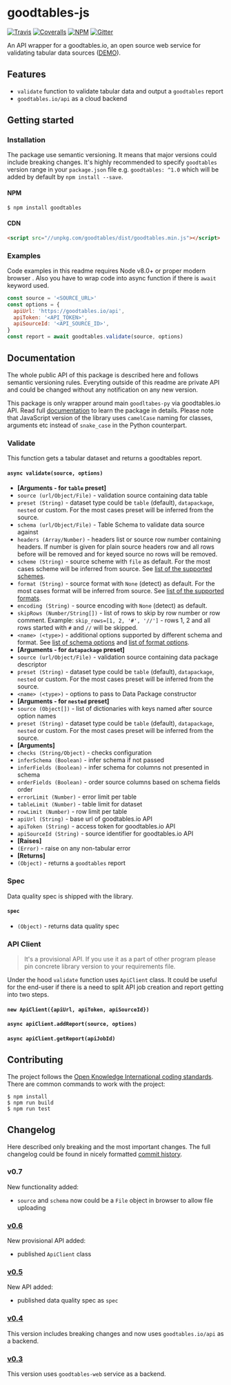 # goodtables-js

[![Travis](https://travis-ci.org/frictionlessdata/tableschema-js.svg?branch=master)](https://travis-ci.org/frictionlessdata/goodtables-js)
[![Coveralls](https://coveralls.io/repos/github/frictionlessdata/goodtables-js/badge.svg?branch=master)](https://coveralls.io/github/frictionlessdata/goodtables-js?branch=master)
[![NPM](https://img.shields.io/npm/v/goodtables.svg)](https://www.npmjs.com/package/goodtables)
[![Gitter](https://img.shields.io/gitter/room/frictionlessdata/chat.svg)](https://gitter.im/frictionlessdata/chat)

An API wrapper for a goodtables.io, an open source web service for validating tabular data sources ([DEMO](https://frictionlessdata.github.io/goodtables-js/)).

## Features

 - `validate` function to validate tabular data and output a `goodtables` report
 - `goodtables.io/api` as a cloud backend

## Getting started

### Installation

The package use semantic versioning. It means that major versions  could include breaking changes. It's highly recommended to specify `goodtables` version range in your `package.json` file e.g. `goodtables: ^1.0` which  will be added by default by `npm install --save`.

#### NPM

```bash
$ npm install goodtables
```

#### CDN

```html
<script src="//unpkg.com/goodtables/dist/goodtables.min.js"></script>
```

### Examples

Code examples in this readme requires Node v8.0+ or proper modern browser . Also you have to wrap code into async function if there is `await` keyword used.

```js
const source = '<SOURCE_URL>'
const options = {
  apiUrl: 'https://goodtables.io/api',
  apiToken: '<API_TOKEN>',
  apiSourceId: '<API_SOURCE_ID>',
}
const report = await goodtables.validate(source, options)
```

## Documentation

The whole public API of this package is described here and follows semantic versioning rules. Everyting outside of this readme are private API and could be changed without any notification on any new version.

This package is only wrapper around main `goodltabes-py` via goodtables.io API. Read full [documentation](https://github.com/frictionlessdata/goodtables-py#documentation) to learn the package in details. Please note that JavaScript version of the library uses `camelCase` naming for classes, arguments etc instead of `snake_case` in the Python counterpart.

### Validate

This function gets a tabular dataset and returns a goodtables report.

#### `async validate(source, options)`

- **[Arguments - for `table` preset]**
- `source (url/Object/File)` - validation source containing data table
- `preset (String)` - dataset type could be `table` (default), `datapackage`, `nested` or custom. For the most cases preset will be inferred from the source.
- `schema (url/Object/File)` - Table Schema to validate data source against
- `headers (Array/Number)` - headers list or source row number containing headers. If number is given for plain source headers row and all rows before will be removed and for keyed source no rows will be removed.
- `scheme (String)` - source scheme with `file` as default. For the most cases scheme will be inferred from source. See [list of the supported schemes](https://github.com/frictionlessdata/tabulator-py#schemes).
- `format (String)` - source format with `None` (detect) as default. For the most cases format will be inferred from source. See [list of the supported formats](https://github.com/frictionlessdata/tabulator-py#formats).
- `encoding (String)` - source encoding with  `None` (detect) as default.
- `skipRows (Number/String[])` - list of rows to skip by row number or row comment. Example: `skip_rows=[1, 2, '#', '//']` - rows 1, 2 and all rows started with `#` and `//` will be skipped.
- `<name> (<type>)` - additional options supported by different schema and format. See [list of schema options](https://github.com/frictionlessdata/tabulator-py#schemes) and [list of format options](https://github.com/frictionlessdata/tabulator-py#schemes).
- **[Arguments - for `datapackage` preset]**
- `source (url/Object/File)` - validation source containing data package descriptor
- `preset (String)` - dataset type could be `table` (default), `datapackage`, `nested` or custom. For the most cases preset will be inferred from the source.
- `<name> (<type>)` - options to pass to Data Package constructor
- **[Arguments - for `nested` preset]**
- `source (Object[])` - list of dictionaries with keys named after source option names
- `preset (String)` - dataset type could be `table` (default), `datapackage`, `nested` or custom. For the most cases preset will be inferred from the source.
- **[Arguments]**
- `checks (String/Object)` - checks configuration
- `inferSchema (Boolean)` - infer schema if not passed
- `inferFields (Boolean)` - infer schema for columns not presented in schema
- `orderFields (Boolean)` - order source columns based on schema fields order
- `errorLimit (Number)` - error limit per table
- `tableLimit (Number)` - table limit for dataset
- `rowLimit (Number)` - row limit per table
- `apiUrl (String)` - base url of goodtables.io API
- `apiToken (String)` - access token for goodtables.io API
- `apiSourceId (String)` - source identifier for goodtables.io API
- **[Raises]**
- `(Error)` - raise on any non-tabular error
- **[Returns]**
- `(Object)` - returns a `goodtables` report

### Spec

Data quality spec is shipped with the library.

#### `spec`

- `(Object)` - returns data quality spec

### API Client

> It's a provisional API. If you use it as a part of other program please pin concrete library version to your requirements file.

Under the hood `validate` function uses `ApiClient` class. It could be useful for the end-user if there is a need to split API job creation and report getting  into two steps.

#### `new ApiClient({apiUrl, apiToken, apiSourceId})`
#### `async apiClient.addReport(source, options)`
#### `async apiClient.getReport(apiJobId)`

## Contributing

The project follows the [Open Knowledge International coding standards](https://github.com/okfn/coding-standards). There are common commands to work with the project:

```
$ npm install
$ npm run build
$ npm run test
```

## Changelog

Here described only breaking and the most important changes. The full changelog could be found in nicely formatted [commit history](https://github.com/frictionlessdata/goodtables-js/commits/master).

### v0.7

New functionality added:
- `source` and `schema` now could be a `File` object in browser to allow file uploading

### [v0.6](https://github.com/frictionlessdata/goodtables-js/tree/v0.6.0)

New provisional API added:
- published `ApiClient` class

### [v0.5](https://github.com/frictionlessdata/goodtables-js/tree/v0.5.0)

New API added:
- published data quality spec as `spec`

### [v0.4](https://github.com/frictionlessdata/goodtables-js/tree/v0.4.0)

This version includes breaking changes and now uses `goodtables.io/api` as a backend.

### [v0.3](https://github.com/frictionlessdata/goodtables-js/tree/v0.3.0)

This version uses `goodtables-web` service as a backend.
